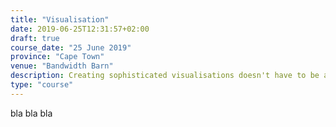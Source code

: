 ```yaml
---
title: "Visualisation"
date: 2019-06-25T12:31:57+02:00
draft: true
course_date: "25 June 2019"
province: "Cape Town"
venue: "Bandwidth Barn"
description: Creating sophisticated visualisations doesn't have to be a challenge. Let us introduce you to your new best friend -the tidyverse.
type: "course"
---
```


bla bla bla 